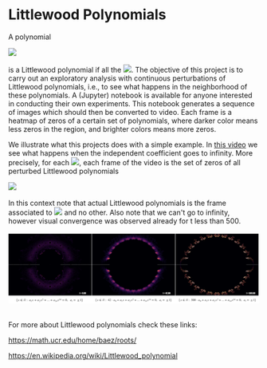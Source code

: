 # Littlewood Polynomials

A polynomial 

<img src="https://render.githubusercontent.com/render/math?math=\hspace{11cm}\displaystyle{p(x) = \sum_{i = 0}^n a_i x^i,}">

is a Littlewood polynomial if all the <img src="https://render.githubusercontent.com/render/math?math=a_i = \pm 1">. The objective of this project is to 
carry out an exploratory analysis with continuous perturbations of Littlewood polynomials, i.e., to see what happens in the neighborhood of these polynomials.
A (Jupyter) notebook is available for anyone interested in conducting their own experiments. This notebook generates a sequence of images which should then be 
converted to video. Each frame is a heatmap of zeros of a certain set of polynomials, where darker color means less zeros in the region, and brighter colors 
means more zeros.

We illustrate what this projects does with a simple example. In [this video](https://www.youtube.com/watch?v=wZZqCccU0wk) we see what happens when the independent 
coefficient goes to infinity. More precisely, for each <img src="https://render.githubusercontent.com/render/math?math=t \in [0, +\infty)">, each frame of the video 
is the set of zeros of all perturbed Littlewood polynomials 

<img src="https://render.githubusercontent.com/render/math?math=\hspace{10cm}p(x) = t \cdot a_0 %2B a_1 x %2B a_2 x^2 %2B \ldots %2B a_{14} x^{14}.">

In this context note that actual Littlewood polynomials is the frame associated to <img src="https://render.githubusercontent.com/render/math?math=t = 1"> and no 
other. Also note that we can't go to infinity, however visual convergence was observed already for t less than 500. 

<img src="https://github.com/felipebottega/PolynomialCodes/blob/master/Littlewood%20Polynomials/im_readme.png"><br><br>

For more about Littlewood polynomials check these links:

https://math.ucr.edu/home/baez/roots/

https://en.wikipedia.org/wiki/Littlewood_polynomial
